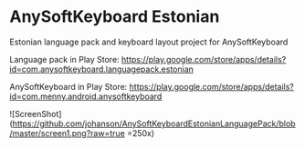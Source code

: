 AnySoftKeyboard Estonian
============

Estonian language pack and keyboard layout project for AnySoftKeyboard

Language pack in Play Store: https://play.google.com/store/apps/details?id=com.anysoftkeyboard.languagepack.estonian

AnySoftKeyboard in Play Store: https://play.google.com/store/apps/details?id=com.menny.android.anysoftkeyboard


![ScreenShot](https://github.com/johanson/AnySoftKeyboardEstonianLanguagePack/blob/master/screen1.png?raw=true =250x)
